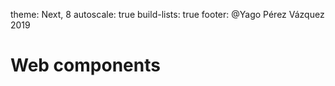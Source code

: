 theme: Next, 8
autoscale: true
build-lists: true
footer: @Yago Pérez Vázquez 2019

# Web components

